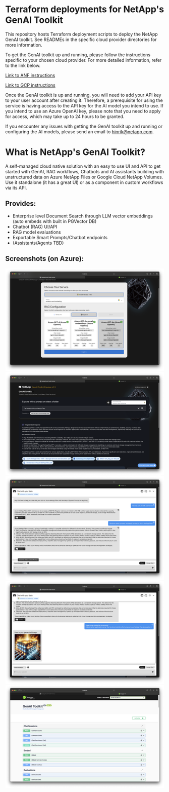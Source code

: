 # Terraform deployments for NetApp's GenAI Toolkit
This repository hosts Terraform deployment scripts to deploy the NetApp GenAI toolkit. See READMEs in the specific cloud provider directories for more information. 

To get the GenAI toolkit up and running, please follow the instructions specific to your chosen cloud provider. For more detailed information, refer to the link below.

[Link to ANF instructions](anf/README.md)

[Link to GCP instructions](gcp/README.md)

Once the GenAI toolkit is up and running, you will need to add your API key to your user account after creating it. Therefore, a prerequisite for using the service is having access to the API key for the AI model you intend to use. If you intend to use an Azure OpenAI key, please note that you need to apply for access, which may take up to 24 hours to be granted.

If you encounter any issues with getting the GenAI toolkit up and running or configuring the AI models, please send an email to hinrik@netapp.com.

# What is NetApp's GenAI Toolkit?

A self-managed cloud native solution with an easy to use UI and API to get started with GenAI, RAG workflows, Chatbots and AI assistants building with unstructured data on Azure NetApp Files or Google Cloud NetApp Volumes. Use it standalone (it has a great UI) or as a component in custom workflows via its API.

## Provides:
- Enterprise level Document Search through LLM vector embeddings (auto embeds with built in PGVector DB)
- Chatbot (RAG) UI/API
- RAG model evaluations
- Exportable Smart Prompts/Chatbot endpoints
- (Assistants/Agents TBD)

## Screenshots (on Azure):
![Services](images/services.png)
![Search](images/search.png)
![Save Smart Prompt](images/savesmartprompt.png)
![Image Generation](images/image-generation.png)
![API](images/api.png)

